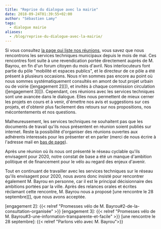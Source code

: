 ```yaml
---
title: "Reprise du dialogue avec la mairie"
date: 2018-09-24T01:39:55+02:00
author: "Sébastien Lamy"
tags:  
  - dialogue mairie
aliases:
  - /blog/reprise-du-dialogue-avec-la-mairie/
---
```


Si vous consultez [la page qui liste nos réunions][], vous savez que nous
rencontrons les services techniques municipaux depuis le mois de mai.   Ces
rencontres font suite à une revendication portée directement auprès de M.
Bayrou, en fin d'un forum citoyen du mois d'avril. Nos interlocuteurs font
partie du pôle "mobilité et espaces publics", et le directeur de ce pôle a été
présent à plusieurs occasions. Nous n'en sommes pas encore au point où nous
sommes systématiquement consultés en amont de tout projet urbain ou de voirie
([engagement 2][]), et invités à chaque commission circulation ([engagement
3][]).  Cependant, ces réunions avec les services techniques sont une avancée
dans le dialogue. Elles nous permettent de mieux cerner les projets en cours et à
venir, d'émettre nos avis et suggestions sur ces projets, et d'obtenir plus
facilement des retours sur  nos propositions, nos mécontentements et nos
questions.

Malheureusement, les services techniques ne souhaitent pas que les documents de
travail qu'ils nous présentent en réunion soient publiés sur internet. Reste la
possibilité d'organiser des réunions ouvertes aux adhérents interessés pour les
présenter et en parler (merci de nous écrire à l'adresse mail en [bas de
page](#footer)).

Après une réunion où ils nous ont présenté le réseau cyclable qu'ils envisagent
pour 2020, notre constat de base a été un manque d'ambition politique et de
financement pour le vélo au regard des enjeux d'avenir.

Tout en continuant de travailler avec les services techniques sur le réseau
qu'ils envisagent pour 2020, nous avons donc insisté pour rencontrer
également M. Bayrou en personne,  car il est le principal décisionnaire des
ambitions portées par la ville. Après des relances orales et écrites réclamant
cette rencontre, M. Bayrou nous a proposé [une rencontre le 28 septembre][], que
nous avons acceptée.



[la page qui liste nos réunions]: /ca/2018/#reunions
[engagement 2]: {{< relref "Promesses vélo de M. Bayrou#2-de-la-consultation-organisée" >}}
[engagement 3]: {{< relref "Promesses vélo de M. Bayrou#3-une-information-transparente-et-facile" >}} 
[une rencontre le 28 septembre]: {{< relref "Parlons vélo avec M. Bayrou">}}
